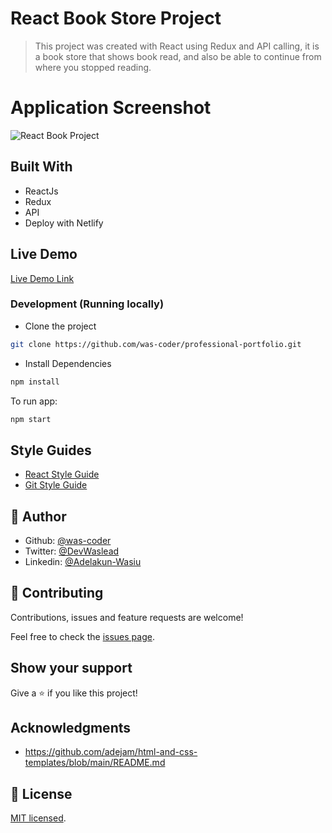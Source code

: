 # React Book Store Project

> This project was created with React using Redux and API calling, it is a book store that shows book read, and also be able to continue from where you stopped reading.

# Application Screenshot

![React Book Project]()

## Built With

- ReactJs
- Redux
- API
- Deploy with Netlify

## Live Demo

[Live Demo Link]()

### Development (Running locally)

- Clone the project

```bash
git clone https://github.com/was-coder/professional-portfolio.git

```

- Install Dependencies

```bash
npm install
```

To run app:

```bash
npm start
```

## Style Guides

- [React Style Guide](https://dev.to/abrahamlawson/react-style-guide-24pp)
- [Git Style Guide](https://udacity.github.io/git-styleguide/)

## 👤 Author

- Github: [@was-coder](https://github.com/was-coder)
- Twitter: [@DevWaslead](https://twitter.com/DevWaslead)
- Linkedin: [@Adelakun-Wasiu](https://www.linkedin.com/in/adelakun-wasiu-1a2a5b1a6/)

## 🤝 Contributing

Contributions, issues and feature requests are welcome!

Feel free to check the [issues page](../../issues).

## Show your support

Give a ⭐️ if you like this project!

## Acknowledgments

- https://github.com/adejam/html-and-css-templates/blob/main/README.md

## 📝 License

[MIT licensed](./LICENSE).

